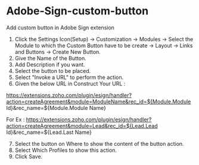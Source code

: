# Adobe-Sign-custom-button

Add custom button in Adobe Sign extension

 
1. Click the Settings Icon(Setup) -> Customization -> Modules -> Select the Module to which the Custom Button have to be create -> Layout -> Links and Buttons -> Create New Button.
2. Give the Name of the Button.
3. Add Description if you want.
4. Select the button to be placed.
5. Select "Invoke a URL" to perform the action.
6. Given the below URL in Construct Your URL :
 
 https://extensions.zoho.com/plugin/esign/handler?action=createAgreement&module=ModuleName&rec_id=${Module.Module Id}&rec_name=${Module.Module Name}

For Ex : https://extensions.zoho.com/plugin/esign/handler?action=createAgreement&module=Lead&rec_id=${Lead.Lead Id}&rec_name=${Lead.Last Name}
 
7. Select the button on Where to show the content of the button action.
8. Select Which Profiles to show this action.
9. Click Save.
